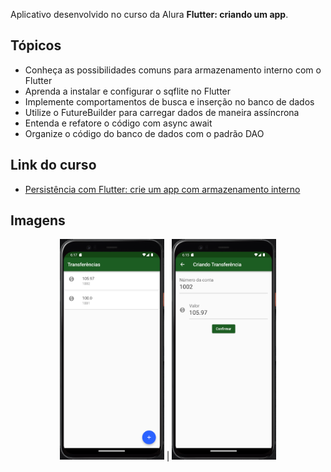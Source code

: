 Aplicativo desenvolvido no curso da Alura <strong>Flutter: criando um app</strong>.

<h2>Tópicos</h2>
<ul>
    <li>Conheça as possibilidades comuns para armazenamento interno com o Flutter</li>
    <li>Aprenda a instalar e configurar o sqflite no Flutter</li>
    <li>Implemente comportamentos de busca e inserção no banco de dados</li>
    <li>Utilize o FutureBuilder para carregar dados de maneira assíncrona</li>
    <li>Entenda e refatore o código com async await</li>
    <li>Organize o código do banco de dados com o padrão DAO</li>
</ul>

<h2>Link do curso</h2>
<ul>
    <li><a href="https://cursos.alura.com.br/course/flutter-persistencia-interna">Persistência com Flutter: crie um app com armazenamento interno</a></li>
</ul>

<h2>Imagens</h2>
<div align="center">
    <img width="33%" src="https://raw.githubusercontent.com/DouglasLeal/curso-flutter-criando-um-app-alura/main/screenshots/img1.png" />
    <span>|</span>
    <img width="33%" src="https://raw.githubusercontent.com/DouglasLeal/curso-flutter-criando-um-app-alura/main/screenshots/img2.png" />
</div>
